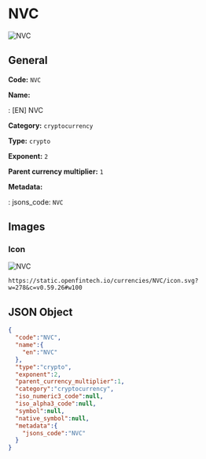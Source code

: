 
# NVC 
![NVC](https://static.openfintech.io/currencies/NVC/icon.svg?w=278&c=v0.59.26#w100)  

## General 
 
**Code:** `NVC` 
 
**Name:** 
 
:	[EN] NVC 
 
**Category:** `cryptocurrency` 
 
**Type:** `crypto` 
 
**Exponent:** `2` 
 
**Parent currency multiplier:** `1` 
 
**Metadata:** 
 
:	jsons_code: `NVC` 
 

## Images 

### Icon 
 
![NVC](https://static.openfintech.io/currencies/NVC/icon.svg?w=278&c=v0.59.26#w100)  

```
https://static.openfintech.io/currencies/NVC/icon.svg?w=278&c=v0.59.26#w100
```  

## JSON Object 

```json
{
  "code":"NVC",
  "name":{
    "en":"NVC"
  },
  "type":"crypto",
  "exponent":2,
  "parent_currency_multiplier":1,
  "category":"cryptocurrency",
  "iso_numeric3_code":null,
  "iso_alpha3_code":null,
  "symbol":null,
  "native_symbol":null,
  "metadata":{
    "jsons_code":"NVC"
  }
}
```  
